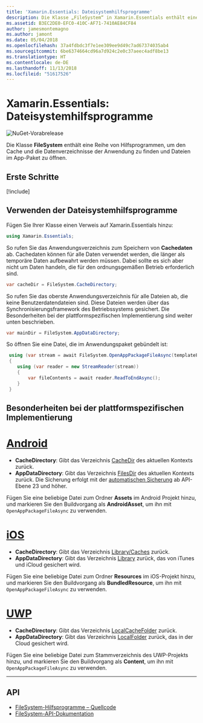 ```yaml
---
title: 'Xamarin.Essentials: Dateisystemhilfsprogramme'
description: Die Klasse „FileSystem“ in Xamarin.Essentials enthält eine Reihe von Hilfsprogrammen, um den Cache und die Datenverzeichnisse der Anwendung zu finden und Dateien im App-Paket zu öffnen.
ms.assetid: B3EC2DE0-EFC0-410C-AF71-7410AE84CF84
author: jamesmontemagno
ms.author: jamont
ms.date: 05/04/2018
ms.openlocfilehash: 37a4fdbdc3f7e1ee309ee9d49c7ad67374035ab4
ms.sourcegitcommit: 6be6374664cd96a7d924c2e0c37aeec4adf8be13
ms.translationtype: HT
ms.contentlocale: de-DE
ms.lasthandoff: 11/13/2018
ms.locfileid: "51617526"
---
```

# <a name="xamarinessentials-file-system-helpers"></a>Xamarin.Essentials: Dateisystemhilfsprogramme

![NuGet-Vorabrelease](~/media/shared/pre-release.png)

Die Klasse **FileSystem** enthält eine Reihe von Hilfsprogrammen, um den Cache und die Datenverzeichnisse der Anwendung zu finden und Dateien im App-Paket zu öffnen.

## <a name="get-started"></a>Erste Schritte

[!include[](~/essentials/includes/get-started.md)]

## <a name="using-file-system-helpers"></a>Verwenden der Dateisystemhilfsprogramme

Fügen Sie Ihrer Klasse einen Verweis auf Xamarin.Essentials hinzu:

```csharp
using Xamarin.Essentials;
```

So rufen Sie das Anwendungsverzeichnis zum Speichern von **Cachedaten** ab. Cachedaten können für alle Daten verwendet werden, die länger als temporäre Daten aufbewahrt werden müssen. Dabei sollte es sich aber nicht um Daten handeln, die für den ordnungsgemäßen Betrieb erforderlich sind.

```csharp
var cacheDir = FileSystem.CacheDirectory;
```

So rufen Sie das oberste Anwendungsverzeichnis für alle Dateien ab, die keine Benutzerdatendateien sind. Diese Dateien werden über das Synchronisierungsframework des Betriebssystems gesichert. Die Besonderheiten bei der plattformspezifischen Implementierung sind weiter unten beschrieben.

```csharp
var mainDir = FileSystem.AppDataDirectory;
```

So öffnen Sie eine Datei, die im Anwendungspaket gebündelt ist:

```csharp
 using (var stream = await FileSystem.OpenAppPackageFileAsync(templateFileName))
 {
    using (var reader = new StreamReader(stream))
    {
        var fileContents = await reader.ReadToEndAsync();
    }
 }
```

## <a name="platform-implementation-specifics"></a>Besonderheiten bei der plattformspezifischen Implementierung

# <a name="androidtabandroid"></a>[Android](#tab/android)

- **CacheDirectory**: Gibt das Verzeichnis [CacheDir](https://developer.android.com/reference/android/content/Context.html#getCacheDir) des aktuellen Kontexts zurück.
- **AppDataDirectory**: Gibt das Verzeichnis [FilesDir](https://developer.android.com/reference/android/content/Context.html#getFilesDir) des aktuellen Kontexts zurück. Die Sicherung erfolgt mit der [automatischen Sicherung](https://developer.android.com/guide/topics/data/autobackup.html) ab API-Ebene 23 und höher.

Fügen Sie eine beliebige Datei zum Ordner **Assets** im Android Projekt hinzu, und markieren Sie den Buildvorgang als **AndroidAsset**, um ihn mit `OpenAppPackageFileAsync` zu verwenden.

# <a name="iostabios"></a>[iOS](#tab/ios)

- **CacheDirectory**: Gibt das Verzeichnis [Library/Caches](https://developer.apple.com/library/content/documentation/FileManagement/Conceptual/FileSystemProgrammingGuide/FileSystemOverview/FileSystemOverview.html) zurück.
- **AppDataDirectory**: Gibt das Verzeichnis [Library](https://developer.apple.com/library/content/documentation/FileManagement/Conceptual/FileSystemProgrammingGuide/FileSystemOverview/FileSystemOverview.html) zurück, das von iTunes und iCloud gesichert wird.

Fügen Sie eine beliebige Datei zum Ordner **Resources** im iOS-Projekt hinzu, und markieren Sie den Buildvorgang als **BundledResource**, um ihn mit `OpenAppPackageFileAsync` zu verwenden.

# <a name="uwptabuwp"></a>[UWP](#tab/uwp)

- **CacheDirectory**: Gibt das Verzeichnis [LocalCacheFolder](https://docs.microsoft.com/uwp/api/windows.storage.applicationdata.localcachefolder#Windows_Storage_ApplicationData_LocalCacheFolder) zurück.
- **AppDataDirectory**: Gibt das Verzeichnis [LocalFolder](https://docs.microsoft.com/uwp/api/windows.storage.applicationdata.localfolder#Windows_Storage_ApplicationData_LocalFolder) zurück, das in der Cloud gesichert wird.

Fügen Sie eine beliebige Datei zum Stammverzeichnis des UWP-Projekts hinzu, und markieren Sie den Buildvorgang als **Content**, um ihn mit `OpenAppPackageFileAsync` zu verwenden.

--------------

## <a name="api"></a>API

- [FileSystem-Hilfsprogramme – Quellcode](https://github.com/xamarin/Essentials/tree/master/Xamarin.Essentials/FileSystem)
- [FileSystem-API-Dokumentation](xref:Xamarin.Essentials.FileSystem)
